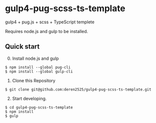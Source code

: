 # gulp4-pug-scss-ts-template

gulp4 + pug.js + scss + TypeScript templete

Requires node.js and gulp to be installed.

## Quick start

0. Install node.js and gulp

```
$ npm install --global pug-cli
$ npm install --global gulp-cli
```

1. Clone this Repository
```
$ git clone git@github.com:deren2525/gulp4-pug-scss-ts-template.git
```

2. Start developing.

```
$ cd gulp4-pug-scss-ts-template
$ npm install
$ gulp
```
